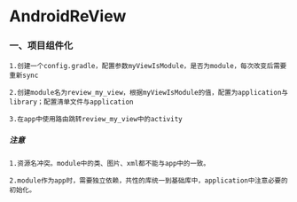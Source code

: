 # AndroidReView

### 一、项目组件化
    1.创建一个config.gradle，配置参数myViewIsModule，是否为module，每次改变后需要重新sync

    2.创建module名为review_my_view，根据myViewIsModule的值，配置为application与library；配置清单文件与application

    3.在app中使用路由跳转review_my_view中的activity

##### 注意
    1.资源名冲突。module中的类、图片、xml都不能与app中的一致。

    2.module作为app时，需要独立依赖，共性的库统一到基础库中，application中注意必要的初始化。